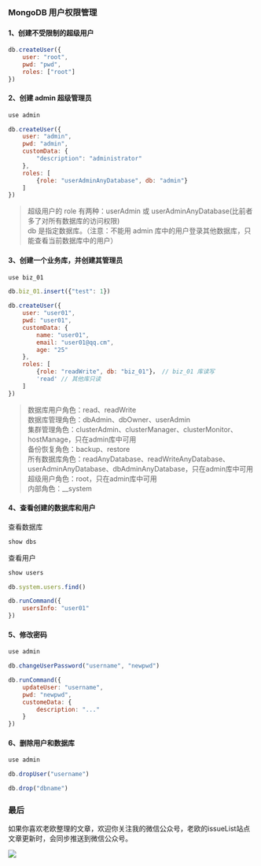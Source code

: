 ### MongoDB 用户权限管理 <!--{docsify-ignore}-->
#### 1、创建不受限制的超级用户
```js
db.createUser({
    user: "root",
    pwd: "pwd",
    roles: ["root"]
})
```

#### 2、创建 admin 超级管理员
```js
use admin

db.createUser({
    user: "admin",
    pwd: "admin",
    customData: {
        "description": "administrator"
    },
    roles: [
        {role: "userAdminAnyDatabase", db: "admin"}
    ]
})
```

> 超级用户的 role 有两种：userAdmin 或 userAdminAnyDatabase(比前者多了对所有数据库的访问权限)  
> db 是指定数据库。（注意：不能用 admin 库中的用户登录其他数据库，只能查看当前数据库中的用户）

#### 3、创建一个业务库，并创建其管理员
```js
use biz_01

db.biz_01.insert({"test": 1})

db.createUser({
    user: "user01",
    pwd: "user01",
    customData: {
        name: "user01",
        email: "user01@qq.cm",
        age: "25"
    },
    roles: [
        {role: "readWrite", db: "biz_01"}， // biz_01 库读写
        'read' // 其他库只读
    ]
})
```

> 数据库用户角色：read、readWrite  
> 数据库管理角色：dbAdmin、dbOwner、userAdmin  
> 集群管理角色：clusterAdmin、clusterManager、clusterMonitor、hostManage，只在admin库中可用  
> 备份恢复角色：backup、restore  
> 所有数据库角色：readAnyDatabase、readWriteAnyDatabase、userAdminAnyDatabase、dbAdminAnyDatabase，只在admin库中可用  
> 超级用户角色：root，只在admin库中可用  
> 内部角色：__system

#### 4、查看创建的数据库和用户

查看数据库
```js
show dbs
```

查看用户
```js
show users

db.system.users.find()

db.runCommand({
    usersInfo: "user01"
})
```

#### 5、修改密码
```js
use admin

db.changeUserPassword("username", "newpwd")

db.runCommand({
    updateUser: "username",
    pwd: "newpwd",
    customeData: {
        description: "..."
    }
})
```

#### 6、删除用户和数据库
```js
use admin

db.dropUser("username")

db.drop("dbname")
```

### 最后 <!--{docsify-ignore}-->
如果你喜欢老欧整理的文章，欢迎你关注我的微信公众号，老欧的issueList站点文章更新时，会同步推送到微信公众号。

![](https://bruce.bugmakers.club/assets/wechat-subscribe-qr.jpg)